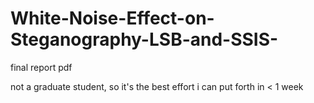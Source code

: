 # White-Noise-Effect-on-Steganography-LSB-and-SSIS-

final report pdf

not a graduate student, so it's the best effort i can put forth in < 1 week
